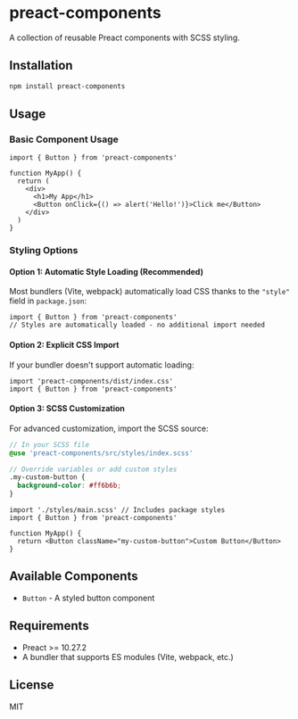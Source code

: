 # preact-components

A collection of reusable Preact components with SCSS styling.

## Installation

```bash
npm install preact-components
```

## Usage

### Basic Component Usage

```tsx
import { Button } from 'preact-components'

function MyApp() {
  return (
    <div>
      <h1>My App</h1>
      <Button onClick={() => alert('Hello!')}>Click me</Button>
    </div>
  )
}
```

### Styling Options

#### Option 1: Automatic Style Loading (Recommended)

Most bundlers (Vite, webpack) automatically load CSS thanks to the `"style"` field in `package.json`:

```tsx
import { Button } from 'preact-components'
// Styles are automatically loaded - no additional import needed
```

#### Option 2: Explicit CSS Import

If your bundler doesn't support automatic loading:

```tsx
import 'preact-components/dist/index.css'
import { Button } from 'preact-components'
```

#### Option 3: SCSS Customization

For advanced customization, import the SCSS source:

```scss
// In your SCSS file
@use 'preact-components/src/styles/index.scss'

// Override variables or add custom styles
.my-custom-button {
  background-color: #ff6b6b;
}
```

```tsx
import './styles/main.scss' // Includes package styles
import { Button } from 'preact-components'

function MyApp() {
  return <Button className="my-custom-button">Custom Button</Button>
}
```

## Available Components

- `Button` - A styled button component

## Requirements

- Preact >= 10.27.2
- A bundler that supports ES modules (Vite, webpack, etc.)

## License

MIT
